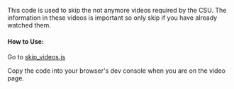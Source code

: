 This code is used to skip the not anymore videos required by the CSU. The information in these videos is important so only skip if you have already watched them.

#### How to Use:
Go to [skip_videos.js](skip_videos.js)

Copy the code into your browser's dev console when you are on the video page.
